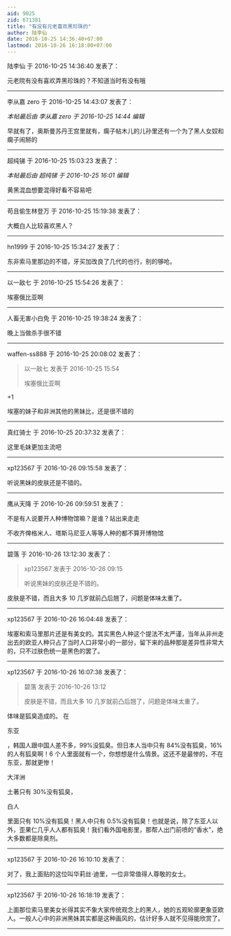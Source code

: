 ```yaml
---
aid: 9025
zid: 671381
title: "有没有元老喜欢黑珍珠的"
author: 陆李仙
date: 2016-10-25 14:36:40+07:00
lastmod: 2016-10-26 16:18:00+07:00
---
```


陆李仙 于 2016-10-25 14:36:40 发表了：

元老院有没有喜欢弄黑珍珠的？不知道当时有没有哦

---

李从嘉 zero 于 2016-10-25 14:43:07 发表了：

_本帖最后由 李从嘉 zero 于 2016-10-25 14:44 编辑_

早就有了，奥斯曼苏丹王宫里就有，瘸子帖木儿的儿孙里还有一个为了黑人女奴和瘸子闹掰的

---

超纯锑 于 2016-10-25 15:03:23 发表了：

_本帖最后由 超纯锑 于 2016-10-25 16:01 编辑_

黄黑混血想要混得好看不容易吧

---

苟且偷生林登万 于 2016-10-25 15:19:38 发表了：

大概白人比较喜欢黑人？

---

hn1999 于 2016-10-25 15:34:27 发表了：

东非索马里那边的不错，牙买加改良了几代的也行，别的够呛。

---

以一敌七 于 2016-10-25 15:54:26 发表了：

埃塞俄比亚啊

---

人畜无害小白免 于 2016-10-25 19:38:24 发表了：

晚上当做杀手很不错

---

waffen-ss888 于 2016-10-25 20:08:02 发表了：

> 以一敌七 发表于 2016-10-25 15:54
>
> 埃塞俄比亚啊

+1

埃塞的妹子和非洲其他的黑妹比，还是很不错的

---

真红骑士 于 2016-10-25 20:37:32 发表了：

这里毛妹更加主流吧

---

xp123567 于 2016-10-26 09:15:58 发表了：

听说黑妹的皮肤还是不错的。

---

鹰从天降 于 2016-10-26 09:59:51 发表了：

不是有人说要开人种博物馆嘛？是谁？站出来走走

不收齐俾格米人、塔斯马尼亚人等等人种的都不算开博物馆

---

碧落 于 2016-10-26 13:12:30 发表了：

> xp123567 发表于 2016-10-26 09:15
>
> 听说黑妹的皮肤还是不错的。

皮肤是不错，而且大多 10 几岁就前凸后翘了，问题是体味太重了。

---

xp123567 于 2016-10-26 16:04:48 发表了：

埃塞和索马里那片还是有美女的。其实黑色人种这个提法不太严谨，当年从非州走出去的欧亚人种只占了当时人口非常小的一部分，留下来的品种那是差异性非常大的，只不过肤色统一是黑色的罢了。

---

xp123567 于 2016-10-26 16:07:38 发表了：

> 碧落 发表于 2016-10-26 13:12
>
> 皮肤是不错，而且大多 10 几岁就前凸后翘了，问题是体味太重了。

体味是狐臭造成的。
在

东亚

，韩国人跟中国人差不多，99%没狐臭。但日本人当中只有 84%没有狐臭，16%的人有狐臭啊！6 个人里面就有一个，你想想是什么情景。这还不是最惨的，不在东亚，那就更惨！

大洋洲

土著只有 30%没有狐臭，

白人

里面只有 10%没有狐臭！黑人中只有 0.5%没有狐臭！也就是说，除了东亚人以外，歪果仁几乎人人都有狐臭！我们看外国电影里，那帮人出门前喷的“香水”，绝大多数都是除臭剂。

---

xp123567 于 2016-10-26 16:10:10 发表了：

对了，我上面贴的这位叫华莉丝·迪里，一位非常值得人尊敬的女士。

---

xp123567 于 2016-10-26 16:18:19 发表了：

上面那位索马里美女长得其实不象大家传统观念上的黑人，她的五观轮廓更象亚欧人。一般人心中的非洲黑妹其实都是这种画风的，估计好多人就不见得能欣赏了。

---
